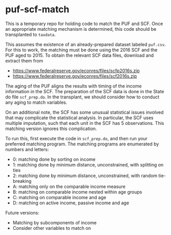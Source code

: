 # puf-scf-match
This is a temporary repo for holding code to match the PUF and SCF. 
Once an appropriate matching mechanism is determined, this code should be transplanted to `taxdata`.

This assumes the existence of an already-prepared dataset labeled `puf.csv`. 
For this to work, the matching must be done using the 2016 SCF and the PUF
aged to 2015. To obtain the relevant SCF data files, download and extract them from
 - https://www.federalreserve.gov/econres/files/scfp2016s.zip
 - https://www.federalreserve.gov/econres/files/scf2016s.zip

The aging of the PUF aligns the results with timing of the income
information in the SCF. The preparation of the SCF data is done in the State do file
`scf_prep.do`. In the transplant, we should consider how to conduct any aging to match variables.

On an additional note, the SCF has some unusual statistical issues involved
that may complicate the statistical analysis. In particular, the SCF uses
multiple imputation, such that each unit in the SCF has 5 observations. This
matching version ignores this complication.

To run this, first execute the code in `scf_prep.do`, and then run your preferred matching program.
The matching programs are enumerated by numbers and letters:
 - 0: matching done by sorting on income
 - 1: matching done by minimum distance, unconstrained, with splitting on ties
 - 2: matching done by minimum distance, unconstrained, with random tie-breaking
 - A: matching only on the comparable income measure
 - B: matching on comparable income nested within age groups
 - C: matching on comparable income and age
 - D: matching on active income, passive income and age

Future versions:
 - Matching by subcomponents of income
 - Consider other variables to match on
